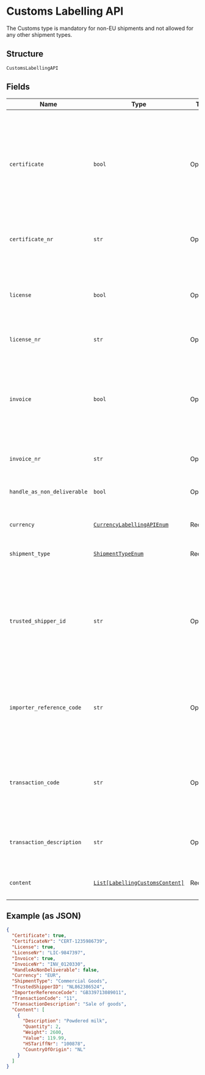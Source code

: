 
# Customs Labelling API

The Customs type is mandatory for non-EU shipments and not allowed for any other shipment types.

## Structure

`CustomsLabellingAPI`

## Fields

| Name | Type | Tags | Description |
|  --- | --- | --- | --- |
| `certificate` | `bool` | Optional | Fill in if applicable, for specific items a export certificate is obliged, as proof that the item complies to the sanity regulations, [more information](https://ondernemersplein.kvk.nl/fytosanitair-of-veterinair-exportcertificaat-aanvragen/). Mandatory for Parcel shipments in the category type Commercial Goods, Commercial Sample and Returned Goods (Certificate, Invoice or License; at least 1 out of 3 must be selected) |
| `certificate_nr` | `str` | Optional | Mandatory when Certificate is true.<br>**Constraints**: *Minimum Length*: `0`, *Maximum Length*: `35` |
| `license` | `bool` | Optional | Fill in if applicable. Mandatory for Parcel shipments in the category type Commercial Goods, Commercial Sample and Returned Goods (Certificate, Invoice or License; at least 1 out of 3 must be selected). |
| `license_nr` | `str` | Optional | Mandatory when License is true. |
| `invoice` | `bool` | Optional | Fill in the invoice number of the shipment. For a faster customs clearing process apply the invoice on the outside of the shipment. Mandatory for Parcel shipments in the category type Commercial Goods, Commercial Sample and Returned Goods (Certificate, Invoice or License; at least 1 out of 3 must be selected). |
| `invoice_nr` | `str` | Optional | Mandatory when Invoice is true |
| `handle_as_non_deliverable` | `bool` | Optional | Determines what to do when the shipment cannot be delivered the first time (if this is set to true,the shipment will be returned after the first failed attempt) |
| `currency` | [`CurrencyLabellingAPIEnum`](../../doc/models/currency-labelling-api-enum.md) | Required | Currency code,only EUR and USS are allowed |
| `shipment_type` | [`ShipmentTypeEnum`](../../doc/models/shipment-type-enum.md) | Required | Type of shipment,possible values: Gift,Documents,Commercial Goods,Commercial Sample,Returned Goods |
| `trusted_shipper_id` | `str` | Optional | 'Use only when available. Depending on the destination with this ID the customs process can be faster. Only fill in this customs reference number if the sender is registrated as Trusted Shipper in the country of destination'<br>**Constraints**: *Minimum Length*: `0`, *Maximum Length*: `50` |
| `importer_reference_code` | `str` | Optional | Importer reference code. Fill in a Tax Code or VAT number or Importer code. Depending on the destination with this reference the customs process can be faster.<br>**Constraints**: *Minimum Length*: `0`, *Maximum Length*: `50` |
| `transaction_code` | `str` | Optional | Code and accompanying description according to UPU Codelist 136. Codes to be used are shown below for your reference. Or see the [Reference data](https://developer.postnl.nl/docs/#/http/reference-data/reference-codes/transaction-codes).<br>**Constraints**: *Minimum Length*: `0`, *Maximum Length*: `50` |
| `transaction_description` | `str` | Optional | Transaction description; see [here](https://developer.postnl.nl/docs/#/http/reference-data/reference-codes/transaction-codes) for common examples.<br>**Constraints**: *Minimum Length*: `0`, *Maximum Length*: `50` |
| `content` | [`List[LabellingCustomsContent]`](../../doc/models/labelling-customs-content.md) | Required | The contents of the shipment. This section is mandatory (minimum once, maximum 5). |

## Example (as JSON)

```json
{
  "Certificate": true,
  "CertificateNr": "CERT-1235986739",
  "License": true,
  "LicenseNr": "LIC-9847397",
  "Invoice": true,
  "InvoiceNr": "INV_0120330",
  "HandleAsNonDeliverable": false,
  "Currency": "EUR",
  "ShipmentType": "Commercial Goods",
  "TrustedShipperID": "NL862386524",
  "ImporterReferenceCode": "GB339713089011",
  "TransactionCode": "11",
  "TransactionDescription": "Sale of goods",
  "Content": [
    {
      "Description": "Powdered milk",
      "Quantity": 2,
      "Weight": 2600,
      "Value": 119.99,
      "HSTariffNr": "100878",
      "CountryOfOrigin": "NL"
    }
  ]
}
```

